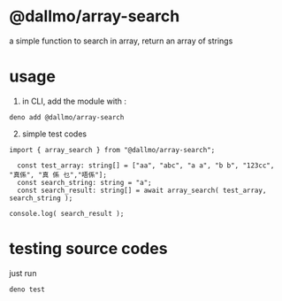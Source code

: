 # @dallmo/array-search
a simple function to search in array, return an array of strings

# usage
1. in CLI, add the module with :
```
deno add @dallmo/array-search
```

2. simple test codes
```
import { array_search } from "@dallmo/array-search";

  const test_array: string[] = ["aa", "abc", "a a", "b b", "123cc", "真係", "真 係 乜","唔係"];
  const search_string: string = "a";
  const search_result: string[] = await array_search( test_array, search_string );

console.log( search_result );
```

# testing source codes

just run
```
deno test
```
